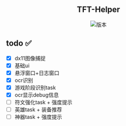 <div align="center">
    <h2>TFT-Helper</h2>
</div>

<div align="center">
    <p>
        <img src="https://img.shields.io/badge/版本-0.1.0-brightgreen" alt="版本">
    </p>
</div>

## todo ✅
- [x] dx11图像捕捉
- [x] 基础ui
- [x] 悬浮窗口+日志窗口
- [x] ocr识别
- [x] 游戏阶段识别task
- [x] ocr显示debug信息
- [ ] 符文强化task + 强度提示
- [ ] 英雄task + 装备推荐
- [ ] 神器task + 强度提示